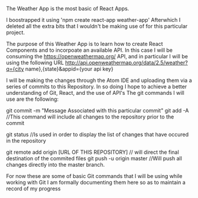 The Weather App is the most basic of React Apps.

I boostrapped it using 'npm create react-app weather-app'
Afterwhich I deleted all the extra bits that I wouldn't be making use of for this particular project.

The purpose of this Weather App is to learn how to create React Components and to incorpoate an available API.
In this case I will be consuming the https://openweathermap.org/ API, and in particular I will be using the following URL
http://api.openweathermap.org/data/2.5/weather?q={city name},{state}&appid={your api key}

I will be making the changes through the Atom IDE and uploading them via a series of commits to this Repository.
In so doing I hope to achieve a better understanding of Git, React, and the use of API's
The git commands I will use are the following:

git commit -m "Message Associated with this particular commit"
git add -A //This command will include all changes to the repository prior to the commit

git status //Is used in order to display the list of changes that have occured in the repository 

git remote add origin [URL OF THIS REPOSITORY] // will direct the final destination of the commited files
git push -u origin master //Will push all changes directly into the master branch.

For now these are some of basic Git commands that I will be using while working with Git
I am formally documenting them here so as to maintain a record of my progress
